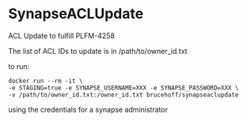 # SynapseACLUpdate
ACL Update to fulfill PLFM-4258

The list of ACL IDs to update is in /path/to/owner_id.txt

to run:
```
docker run --rm -it \
-e STAGING=true -e SYNAPSE_USERNAME=XXX -e SYNAPSE_PASSWORD=XXX \
-v /path/to/owner_id.txt:/owner_id.txt brucehoff/synapseaclupdate
```
using the credentials for a synapse administrator
